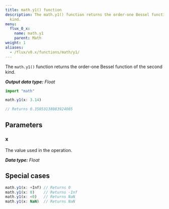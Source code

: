 ```yaml
---
title: math.y1() function
description: The math.y1() function returns the order-one Bessel function of the second
  kind.
menu:
  flux_0_x:
    name: math.y1
    parent: Math
weight: 1
aliases:
  - /flux/v0.x/functions/math/y1/
---
```


The `math.y1()` function returns the order-one Bessel function of the second kind.

_**Output data type:** Float_

```js
import "math"

math.y1(x: 3.14)

// Returns 0.35853138083924085
```

## Parameters

### x
The value used in the operation.

_**Data type:** Float_

## Special cases
```js
math.y1(x: +Inf) // Returns 0
math.y1(x: 0)    // Returns -Inf
math.y1(x: <0)   // Returns NaN
math.y1(x: NaN)  // Returns NaN
```
